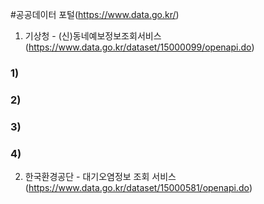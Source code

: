 #공공데이터 포털(https://www.data.go.kr/)

1. 기상청 - (신)동네예보정보조회서비스(https://www.data.go.kr/dataset/15000099/openapi.do)
### 1)
### 2)
### 3)
### 4)
2. 한국환경공단 - 대기오염정보 조회 서비스(https://www.data.go.kr/dataset/15000581/openapi.do)
